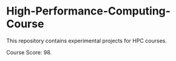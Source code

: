 # High-Performance-Computing-Course
This repository contains experimental projects for HPC courses.

Course Score: 98.


